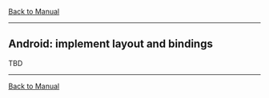 [Back to Manual](../manual.md)

___

## Android: implement layout and bindings

TBD

___

[Back to Manual](../manual.md)
